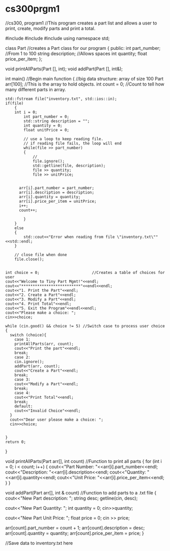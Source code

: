 # cs300prgm1
//cs300, program1
//This program creates a part list and allows a user to print, create, modify parts and print a total.


#include <string>
#include <iostream>
#include <fstream>
using namespace std;


class Part //creates a Part class for our program
{
public:
  int part_number;    //From 1 to 100
  string description;   //Allows spaces
  int quantity;
  float price_per_item;
};

void printAllParts(Part [], int);
void addPart(Part [], int&);



int main() //Begin main function
{
  //big data structure: array of size 100
    Part arr[100]; //This is the array to hold objects.
    int count = 0; //Count to tell how many different parts in array.

    std::fstream file("inventory.txt", std::ios::in);
    if(file)
    	{
        int i = 0;
    		int part_number = 0;
    		std::string description = "";
    		int quantity = 0;
    		float unitPrice = 0;

    		// use a loop to keep reading file.
    		// if reading file fails, the loop will end
    		while(file >> part_number)
    		{
    			//
    			file.ignore();
    			std::getline(file, description);
    			file >> quantity;
    			file >> unitPrice;


          arr[i].part_number = part_number;
          arr[i].description = description;
          arr[i].quantity = quantity;
          arr[i].price_per_item = unitPrice;
          i++;
          count++;

    		}
    	}
    	else
    	{
    		std::cout<<"Error when reading from file \"inventory.txt\""<<std::endl;
    	}

    	// close file when done
    	file.close();


    int choice = 0;                       //Creates a table of choices for user
    cout<<"Welcome to Tiny Part Mgmt!"<<endl;
    cout<<"**************************"<<endl<<endl;
    cout<<"1. Print the Part"<<endl;
    cout<<"2. Create a Part"<<endl;
    cout<<"3. Modify a Part"<<endl;
    cout<<"4. Print Total"<<endl;
    cout<<"5. Exit the Program"<<endl<<endl;
    cout<<"Please make a choice: ";
    cin>>choice;

    while (cin.good() && choice != 5) //Switch case to process user choice
    {
      switch (choice){
        case 1:
        printAllParts(arr, count);
        cout<<"Print the part"<<endl;
        break;
        case 2:
        cin.ignore();
        addPart(arr, count);
        cout<<"Create a Part"<<endl;
        break;
        case 3:
        cout<<"Modify a Part"<<endl;
        break;
        case 4:
        cout<<"Print Total"<<endl;
        break;
        default:
        cout<<"Invalid Choice"<<endl;
      }
      cout<<"Dear user please make a choice: ";
      cin>>choice;


    }
    return 0;
}

void printAllParts(Part arr[], int count) //Function to print all parts
{
  for (int i = 0; i < count; i++)
  {
    cout<<"Part Number: "<<arr[i].part_number<<endl;
    cout<<"Description: "<<arr[i].description<<endl;
    cout<<"Quantity: "<<arr[i].quantity<<endl;
    cout<<"Unit Price: "<<arr[i].price_per_item<<endl;
  }
}

void addPart(Part arr[], int & count) //Function to add parts to a .txt file
{
  cout<<"New Part description: ";
  string desc;
  getline(cin, desc);


  cout<<"New Part Quantity: ";
  int quantity = 0;
  cin>>quantity;

  cout<<"New Part Unit Price: ";
  float price = 0;
  cin >> price;

  arr[count].part_number = count + 1;
  arr[count].description = desc;
  arr[count].quantity = quantity;
  arr[count].price_per_item = price;
}


//Save data to inventory.txt here
